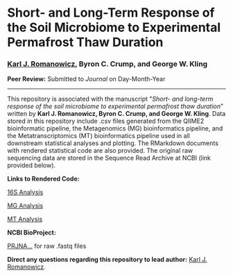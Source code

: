 # Short- and Long-Term Response of the Soil Microbiome to Experimental Permafrost Thaw Duration

### [Karl J. Romanowicz](https://lsa.umich.edu/eeb/people/graduate-students/kjromano.html), Byron C. Crump, and George W. Kling

**Peer Review:** Submitted to *Journal* on Day-Month-Year
_____________________________________

This repository is associated with the manuscript "*Short- and long-term response of the soil microbiome to experimental permafrost thaw duration*" written by **Karl J. Romanowicz, Byron C. Crump, and George W. Kling**. Data stored in this repository include .csv files generated from the QIIME2 bioinformatic pipeline, the Metagenomics (MG) bioinformatics pipeline, and the Metatranscriptomics (MT) bioinformatics pipeline used in all downstream statistical analyses and plotting. The RMarkdown documents with rendered statistical code are also provided. The original raw sequencing data are stored in the Sequence Read Archive at NCBI (link provided below).

**Links to Rendered Code:**

[16S Analysis]()

[MG Analysis]()

[MT Analysis]()

**NCBI BioProject:**

[PRJNA...]() for raw .fastq files

**Direct any questions regarding this repository to lead author:** [Karl J. Romanowicz](mailto:kjromano@umich.edu).
